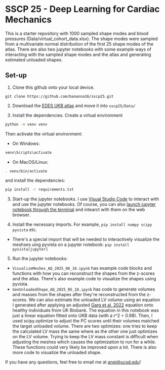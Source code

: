 # SSCP 25 - Deep Learning for Cardiac Mechanics

This is a starter repository with 1000 sampled shape modes and blood pressures (Data/virtual_cohort_data.xlsx). The shape modes were sampled from a multivariate normal distribution of the first 25 shape modes of the atlas. There are also two jupyter notebooks with some example ways of interacting with the sampled shape modes and the atlas and generating estimated unloaded shapes.

## Set-up

1. Clone this github onto your local device.

```
git clone https://github.com/bananna16/sscp25.git
```

2. Download the [EDES UKB atlas](https://drive.google.com/file/d/1nGlaEU_l6eJrSsk2DGX7Uqq0DgcDJU31/view?usp=sharing) and move it into `sscp25/Data/`

3. Install the dependencies. Create a virtual environment
```bash
python -m venv venv
```
Then activate the virtual environment:
- On Windows:
```bash
venv\Scripts\activate
```
- On MacOS/Linux:
```bash
. venv/bin/activate
```
and install the dependencies:
```bash
pip install -r requirements.txt
```

3. Start-up the jupyter notebooks. I use [Visual Studio Code](https://code.visualstudio.com/) to interact with and use the jupyter notebooks. Of course, you can also [launch jupyter notebook through the terminal](https://docs.jupyter.org/en/latest/running.html) and intearct with them on the web browser.

4. Install the necessary imports. For example, `pip install numpy scipy pyvista` etc.

- There's a special import that will be needed to interactively visualize the meshses uing pyvista on a jupyter notebook: `pip install pyvista[jupyter]`

5. Run the jupyter notebooks:
- `VisualizeMeshes_AQ_2025_06_10.ipynb` has example code blocks and functions with how you can reconstruct the shapes from the z-scores and the atlas. There's also example code to visualize the shapes using pyvista.
- `GenUnloadedShape_AQ_2025_05_18.ipynb` has code to generate volumes and masses from the shapes after they're reconstructed from the z-scores. We can also estimate the unloaded LV volume using an equation I generated after applying an adjusted [Garg et al. 2022](https://pubmed.ncbi.nlm.nih.gov/35512290/) equation onto healthy individuals from UK Biobank. The equation in this notebook was just a linear equation fitted onto UKB data (with a r^2 = 0.98). Then, I used scipy.optimize to adjust the PC scores until their volumes matched the target unloaded volume. There are two optimizes: one tries to keep the calculated LV mass the same where as the other one just optimizes on the LV volume. Trying to keep the LV mass constant is difficult when adjusting the meshes which causes the optimization to run for a while. These functions could very likely be improved upon a lot. There is also more code to visualize the unloaded shape.

If you have any questions, feel free to email me at anqi@ucsd.edu!
